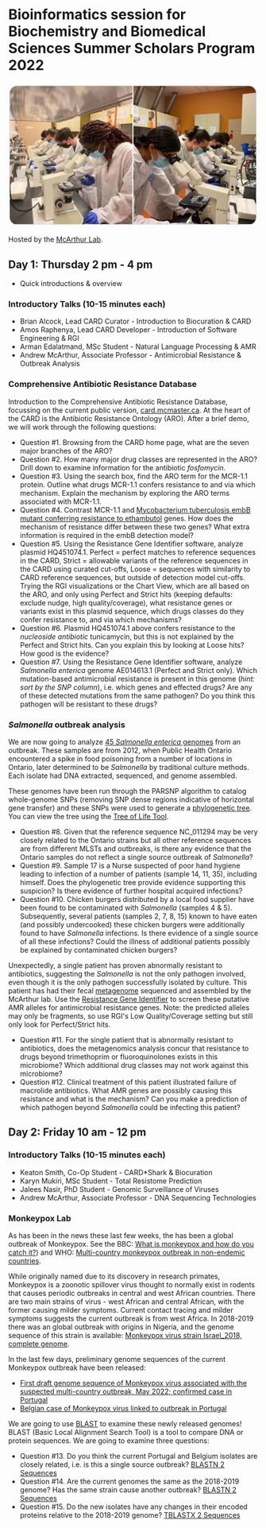 # Bioinformatics session for Biochemistry and Biomedical Sciences Summer Scholars Program 2022 

![Scholars](/img/scholars.jpg)

Hosted by the [McArthur Lab](http://mcarthurbioinformatics.ca).

## Day 1: Thursday 2 pm - 4 pm

* Quick introductions & overview

### Introductory Talks (10-15 minutes each)

* Brian Alcock, Lead CARD Curator - Introduction to Biocuration & CARD
* Amos Raphenya, Lead CARD Developer - Introduction of Software Engineering & RGI
* Arman Edalatmand, MSc Student - Natural Language Processing & AMR
* Andrew McArthur, Associate Professor - Antimicrobial Resistance & Outbreak Analysis

### Comprehensive Antibiotic Resistance Database

Introduction to the Comprehensive Antibiotic Resistance Database, focussing on the current public version, [card.mcmaster.ca](http://card.mcmaster.ca). At the heart of the CARD is the Antibiotic Resistance Ontology (ARO). After a brief demo, we will work through the following questions:

* Question #1. Browsing from the CARD home page, what are the seven major branches of the ARO?
* Question #2. How many major drug classes are represented in the ARO? Drill down to examine information for the antibiotic *fosfomycin*.
* Question #3. Using the search box, find the ARO term for the MCR-1.1 protein. Outline what drugs MCR-1.1 confers resistance to and via which mechanism. Explain the mechanism by exploring the ARO terms associated with MCR-1.1.
* Question #4. Contrast MCR-1.1 and [Mycobacterium tuberculosis embB mutant conferring resistance to ethambutol](https://card.mcmaster.ca/ontology/39910) genes. How does the mechanism of resistance differ between these two genes? What extra information is required in the embB detection model?
* Question #5. Using the Resistance Gene Identifier software, analyze plasmid HQ451074.1. Perfect = perfect matches to reference sequences in the CARD, Strict = allowable variants of the reference sequences in the CARD using curated cut-offs, Loose = sequences with similarity to CARD reference sequences, but outside of detection model cut-offs. Trying the RGI visualizations or the Chart View, which are all based on the ARO, and only using Perfect and Strict hits (keeping defaults: exclude nudge, high quality/coverage), what resistance genes or variants exist in this plasmid sequence, which drugs classes do they confer resistance to, and via which mechanisms?
* Question #6. Plasmid HQ451074.1 above confers resistance to the *nucleoside antibiotic* tunicamycin, but this is not explained by the Perfect and Strict hits. Can you explain this by looking at Loose hits? How good is the evidence?
* Question #7. Using the Resistance Gene Identifier software, analyze *Salmonella enterica* genome AE014613.1 (Perfect and Strict only). Which mutation-based antimicrobial resistance is present in this genome (*hint: sort by the SNP column*), i.e. which genes and effected drugs? Are any of these detected mutations from the same pathogen? Do you think this pathogen will be resistant to these drugs?

### *Salmonella* outbreak analysis

We are now going to analyze [45 *Salmonella enterica* genomes](/data/Salmonella_genomes) from an outbreak. These samples are from 2012, when Public Health Ontario encountered a spike in food poisoning from a number of locations in Ontario, later determined to be *Salmonella* by traditional culture methods. Each isolate had DNA extracted, sequenced, and genome assembled. 

These genomes have been run through the PARSNP algorithm to catalog whole-genome SNPs (removing SNP dense regions indicative of horizontal gene transfer) and these SNPs were used to generate a [phylogenetic tree](/data/Salmonella_tree/parsnp.tree). You can view the tree using the [Tree of Life Tool](https://itol.embl.de).

* Question #8. Given that the reference sequence NC_011294 may be very closely related to the Ontario strains but all other reference sequences are from different MLSTs and outbreaks, is there any evidence that the Ontario samples do not reflect a single source outbreak of *Salmonella*? 
* Question #9. Sample 17 is a Nurse suspected of poor hand hygiene leading to infection of a number of patients (sample 14, 11, 35), including himself. Does the phylogenetic tree provide evidence supporting this suspicion? Is there evidence of further hospital acquired infections?
* Question #10. Chicken burgers distributed by a local food supplier have been found to be contaminated with *Salmonella* (samples 4 & 5). Subsequently, several patients (samples 2, 7, 8, 15) known to have eaten (and possibly undercooked) these chicken burgers were additionally found to have *Salmonella* infections. Is there evidence of a single source of all these infections? Could the illness of additional patients possibly be explained by contaminated chicken burgers?

Unexpectedly, a single patient has proven abnormally resistant to antibiotics, suggesting the *Salmonella* is not the only pathogen involved, even though it is the only pathogen successfully isolated by culture. This patient has had their fecal [metagenome](/data/Salmonella_metagenome/metagenomics.fasta.gz) sequenced and assembled by the McArthur lab. Use the [Resistance Gene Identifier](https://card.mcmaster.ca/analyze/rgi) to screen these putative AMR alleles for antimicrobial resistance genes. Note: the predicted alleles may only be fragments, so use RGI's Low Quality/Coverage setting but still only look for Perfect/Strict hits.

* Question #11. For the single patient that is abnormally resistant to antibiotics, does the metagenomics analysis concur that resistance to drugs beyond trimethoprim or fluoroquinolones exists in this microbiome? Which additional drug classes may not work against this microbiome?
* Question #12. Clinical treatment of this patient illustrated failure of macrolide antibiotics. What AMR genes are possibly causing this resistance and what is the mechanism? Can you make a prediction of which pathogen beyond *Salmonella* could be infecting this patient?

## Day 2: Friday 10 am - 12 pm

### Introductory Talks  (10-15 minutes each)

* Keaton Smith, Co-Op Student - CARD*Shark & Biocuration
* Karyn Mukiri, MSc Student - Total Resistome Prediction
* Jalees Nasir, PhD Student - Genomic Surveillance of Viruses
* Andrew McArthur, Associate Professor - DNA Sequencing Technologies

### Monkeypox Lab

As has been in the news these last few weeks, the has been a global outbreak of Monkeypox. See the BBC: [What is monkeypox and how do you catch it?](https://www.bbc.com/news/health-45665821)) and WHO: [Multi-country monkeypox outbreak in non-endemic countries](https://www.who.int/emergencies/disease-outbreak-news/item/2022-DON385). 

While originally named due to its discovery in research primates, Monkeypox is a zoonotic spillover virus thought to normally exist in rodents that causes periodic outbreaks in central and west African countries. There are two main strains of virus - west African and central African, with the former causing milder symptoms. Current contact tracing and milder symptoms suggests the current outbreak is from west Africa. In 2018-2019 there was an global outbreak with origins in Nigeria, and the genome sequence of this strain is available: [Monkeypox virus strain Israel_2018, complete genome](https://www.ncbi.nlm.nih.gov/nuccore/MN648051.1/).

In the last few days, preliminary genome sequences of the current Monkeypox outbreak have been released:
* [First draft genome sequence of Monkeypox virus associated with the suspected multi-country outbreak, May 2022; confirmed case in Portugal](https://virological.org/t/first-draft-genome-sequence-of-monkeypox-virus-associated-with-the-suspected-multi-country-outbreak-may-2022-confirmed-case-in-portugal/799)
* [Belgian case of Monkeypox virus linked to outbreak in Portugal](https://virological.org/t/belgian-case-of-monkeypox-virus-linked-to-outbreak-in-portugal/801)

We are going to use [BLAST](https://blast.ncbi.nlm.nih.gov/Blast.cgi) to examine these newly released genomes! BLAST (Basic Local Alignment Search Tool) is a tool to compare DNA or protein sequences. We are going to examine three questions:

* Question #13. Do you think the current Portugal and Belgium isolates are closely related, i.e. is this a single source outbreak? [BLASTN 2 Sequences](https://blast.ncbi.nlm.nih.gov/Blast.cgi?PROGRAM=blastn&PAGE_TYPE=BlastSearch&BLAST_SPEC=blast2seq&LINK_LOC=blasttab&LAST_PAGE=blastp&BLAST_INIT=blast2seq)
* Question #14. Are the current genomes the same as the 2018-2019 genome? Has the same strain cause another outbreak? [BLASTN 2 Sequences](https://blast.ncbi.nlm.nih.gov/Blast.cgi?PROGRAM=blastn&PAGE_TYPE=BlastSearch&BLAST_SPEC=blast2seq&LINK_LOC=blasttab&LAST_PAGE=blastp&BLAST_INIT=blast2seq)
* Question #15. Do the new isolates have any changes in their encoded proteins relative to the 2018-2019 genome? [TBLASTX 2 Sequences](https://blast.ncbi.nlm.nih.gov/Blast.cgi?PROGRAM=tblastx&PAGE_TYPE=BlastSearch&BLAST_SPEC=blast2seq&LINK_LOC=blasttab&LAST_PAGE=blastn&BLAST_INIT=blast2seq)





